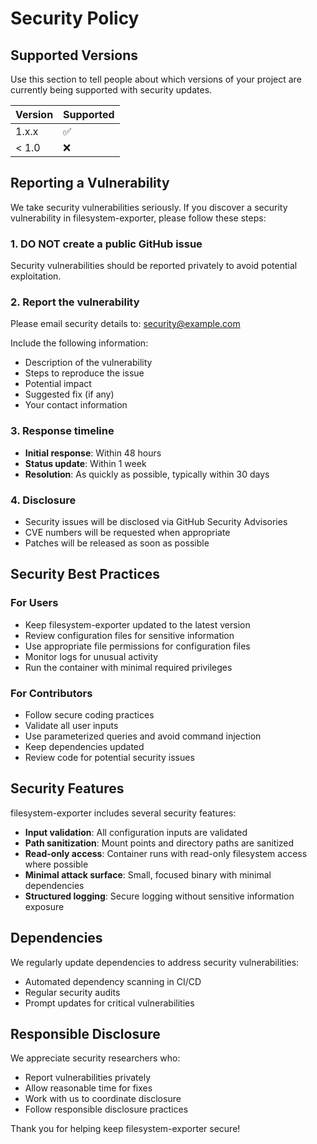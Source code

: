 # Security Policy

## Supported Versions

Use this section to tell people about which versions of your project are currently being supported with security updates.

| Version | Supported          |
| ------- | ------------------ |
| 1.x.x   | :white_check_mark: |
| < 1.0   | :x:                |

## Reporting a Vulnerability

We take security vulnerabilities seriously. If you discover a security vulnerability in filesystem-exporter, please follow these steps:

### 1. **DO NOT** create a public GitHub issue
Security vulnerabilities should be reported privately to avoid potential exploitation.

### 2. Report the vulnerability
Please email security details to: [security@example.com](mailto:security@example.com)

Include the following information:
- Description of the vulnerability
- Steps to reproduce the issue
- Potential impact
- Suggested fix (if any)
- Your contact information

### 3. Response timeline
- **Initial response**: Within 48 hours
- **Status update**: Within 1 week
- **Resolution**: As quickly as possible, typically within 30 days

### 4. Disclosure
- Security issues will be disclosed via GitHub Security Advisories
- CVE numbers will be requested when appropriate
- Patches will be released as soon as possible

## Security Best Practices

### For Users
- Keep filesystem-exporter updated to the latest version
- Review configuration files for sensitive information
- Use appropriate file permissions for configuration files
- Monitor logs for unusual activity
- Run the container with minimal required privileges

### For Contributors
- Follow secure coding practices
- Validate all user inputs
- Use parameterized queries and avoid command injection
- Keep dependencies updated
- Review code for potential security issues

## Security Features

filesystem-exporter includes several security features:

- **Input validation**: All configuration inputs are validated
- **Path sanitization**: Mount points and directory paths are sanitized
- **Read-only access**: Container runs with read-only filesystem access where possible
- **Minimal attack surface**: Small, focused binary with minimal dependencies
- **Structured logging**: Secure logging without sensitive information exposure

## Dependencies

We regularly update dependencies to address security vulnerabilities:

- Automated dependency scanning in CI/CD
- Regular security audits
- Prompt updates for critical vulnerabilities

## Responsible Disclosure

We appreciate security researchers who:
- Report vulnerabilities privately
- Allow reasonable time for fixes
- Work with us to coordinate disclosure
- Follow responsible disclosure practices

Thank you for helping keep filesystem-exporter secure!
